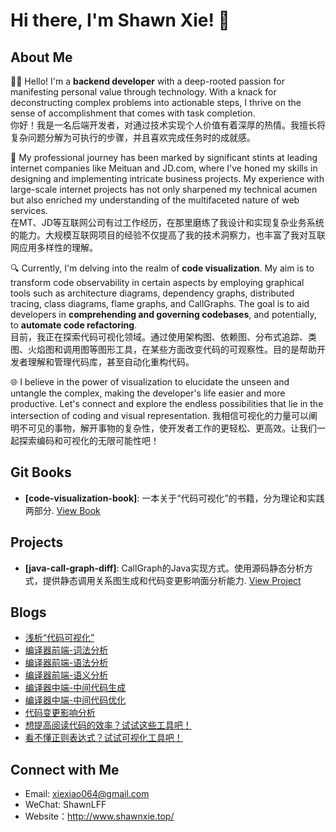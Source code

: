 <!--
**Xiaoxie1994/Xiaoxie1994** is a ✨ _special_ ✨ repository because its `README.md` (this file) appears on your GitHub profile.

Here are some ideas to get you started:

- 🔭 I’m currently working on ...
- 🌱 I’m currently learning ...
- 👯 I’m looking to collaborate on ...
- 🤔 I’m looking for help with ...
- 💬 Ask me about ...
- 📫 How to reach me: ...
- 😄 Pronouns: ...
- ⚡ Fun fact: ...
-->
# Hi there, I'm Shawn Xie! 👋

## About Me
👨‍💻 Hello! I'm a **backend developer** with a deep-rooted passion for manifesting personal value through technology. With a knack for deconstructing complex problems into actionable steps, I thrive on the sense of accomplishment that comes with task completion.    
你好！我是一名后端开发者，对通过技术实现个人价值有着深厚的热情。我擅长将复杂问题分解为可执行的步骤，并且喜欢完成任务时的成就感。

🚀 My professional journey has been marked by significant stints at leading internet companies like Meituan and JD.com, where I've honed my skills in designing and implementing intricate business projects. My experience with large-scale internet projects has not only sharpened my technical acumen but also enriched my understanding of the multifaceted nature of web services.    
在MT、JD等互联网公司有过工作经历，在那里磨练了我设计和实现复杂业务系统的能力。大规模互联网项目的经验不仅提高了我的技术洞察力，也丰富了我对互联网应用多样性的理解。

🔍 Currently, I'm delving into the realm of **code visualization**. My aim is to transform code observability in certain aspects by employing graphical tools such as architecture diagrams, dependency graphs, distributed tracing, class diagrams, flame graphs, and CallGraphs. The goal is to aid developers in **comprehending and governing codebases**, and potentially, to **automate code refactoring**.     
目前，我正在探索代码可视化领域。通过使用架构图、依赖图、分布式追踪、类图、火焰图和调用图等图形工具，在某些方面改变代码的可观察性。目的是帮助开发者理解和管理代码库，甚至自动化重构代码。

🌐 I believe in the power of visualization to elucidate the unseen and untangle the complex, making the developer's life easier and more productive. Let's connect and explore the endless possibilities that lie in the intersection of coding and visual representation.
我相信可视化的力量可以阐明不可见的事物，解开事物的复杂性，使开发者工作的更轻松、更高效。让我们一起探索编码和可视化的无限可能性吧！

## Git Books
- **[code-visualization-book]**: 一本关于“代码可视化”的书籍，分为理论和实践两部分. [View Book](https://xiexiao064.gitbook.io/code-visualization)

## Projects
- **[java-call-graph-diff]**: CallGraph的Java实现方式。使用源码静态分析方式，提供静态调用关系图生成和代码变更影响面分析能力. [View Project](https://github.com/Xiaoxie1994/java-call-graph-diff)

## Blogs
- [浅析“代码可视化”](https://juejin.cn/post/7291321879321641019)
- [编译器前端-词法分析](http://www.shawnxie.top/archives/lexical-analysis)
- [编译器前端-语法分析](http://www.shawnxie.top/archives/syntactic-analysis)
- [编译器前端-语义分析](http://www.shawnxie.top/archives/semantic-analyzer)
- [编译器中端-中间代码生成](http://www.shawnxie.top/archives/generate-intermediate-representation)
- [编译器中端-中间代码优化](http://www.shawnxie.top/archives/opt-intermediate-representation)
- [代码变更影响分析](https://juejin.cn/post/7304561386889543706)
- [想提高阅读代码的效率？试试这些工具吧！](https://juejin.cn/post/7324270771554648091)
- [看不懂正则表达式？试试可视化工具吧！](https://juejin.cn/post/7372393716092764211)

## Connect with Me
- Email: [xiexiao064@gmail.com](mailto:xiexiao064@gmail.com)
- WeChat: ShawnLFF
- Website：http://www.shawnxie.top/

<!-- ![Xiaoxie1994's GitHub stats](https://github-readme-stats.vercel.app/api?username=Xiaoxie1994&show_icons=true) -->
